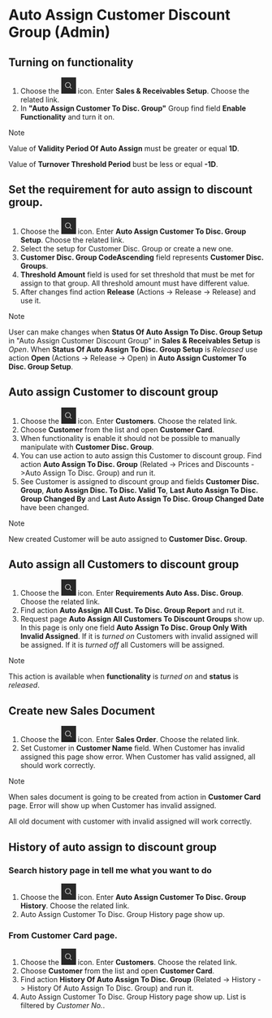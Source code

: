 # Auto Assign Customer Discount Group (Admin)

## Turning on functionality

1. Choose the ![Tell me what you want to do](media/TellMe.png) icon. Enter **Sales & Receivables Setup**. Choose the related link.
2. In **"Auto Assign Customer To Disc. Group"** Group find field **Enable Functionality** and turn it on.

> [!Note]
>
> Value of **Validity Period Of Auto Assign** must be greater or equal **1D**.
>
> Value of **Turnover Threshold Period** bust be less or equal **-1D**.

## Set the requirement for auto assign to discount group.

1. Choose the ![Tell me what you want to do](media/TellMe.png) icon. Enter **Auto Assign Customer To Disc. Group Setup**. Choose the related link.
2. Select the setup for Customer Disc. Group or create a new one.
3. **Customer Disc. Group CodeAscending** field represents **Customer Disc. Groups**.
4. **Threshold Amount** field is used for set threshold that must be met for assign to that group. All threshold amount must have different value.
5. After changes find action **Release** (Actions -> Release -> Release) and use it.

> [!Note]
>
> User can make changes when **Status Of Auto Assign To Disc. Group Setup** in "Auto Assign Customer Discount Group" in **Sales & Receivables Setup** is *Open*. When **Status Of Auto Assign To Disc. Group Setup** is *Released* use action **Open** (Actions -> Release -> Open) in **Auto Assign Customer To Disc. Group Setup**. 

## Auto assign Customer to discount group
1. Choose the ![Tell me what you want to do](media/TellMe.png) icon. Enter **Customers**. Choose the related link.
2. Choose **Customer** from the list and open **Customer Card**.
3. When functionality is enable it should not be possible to manually manipulate with **Customer Disc. Group**.
4. You can use action to auto assign this Customer to discount group. Find action **Auto Assign To Disc. Group** (Related -> Prices and Discounts ->Auto Assign To Disc. Group) and run it.
5. See Customer is assigned to discount group and fields **Customer Disc. Group**, **Auto Assign Disc. To Disc. Valid To**, **Last Auto Assign To Disc. Group Changed By** and **Last Auto Assign To Disc. Group Changed Date** have been changed.

> [!Note]
>
> New created Customer will be auto assigned to **Customer Disc. Group**.

## Auto assign all Customers to discount group
1. Choose the ![Tell me what you want to do](media/TellMe.png) icon. Enter **Requirements Auto Ass. Disc. Group**. Choose the related link.
2. Find action **Auto Assign All Cust. To Disc. Group Report** and rut it.
3. Request page **Auto Assign All Customers To Discount Groups** show up. In this page is only one field **Auto Assign To Disc. Group Only With Invalid Assigned**. If it is *turned on* Customers with invalid assigned will be assigned.
If it is *turned off* all Customers will be assigned.

> [!Note]
>
> This action is available when **functionality** is *turned on* and **status** is *released*.

## Create new Sales Document
1. Choose the ![Tell me what you want to do](media/TellMe.png) icon. Enter **Sales Order**. Choose the related link.
2. Set Customer in **Customer Name** field. When Customer has invalid assigned this page show error. When Customer has valid assigned, all should work correctly.

> [!Note]
>
> When sales document is going to be created from action in **Customer Card** page. Error will show up when Customer has invalid assigned.
>
> All old document with customer with invalid assigned will work correctly.

## History of auto assign to discount group
### Search history page in tell me what you want to do
1. Choose the ![Tell me what you want to do](media/TellMe.png) icon. Enter **Auto Assign Customer To Disc. Group History**. Choose the related link.
2. Auto Assign Customer To Disc. Group History page show up.
### From Customer Card page.
1. Choose the ![Tell me what you want to do](media/TellMe.png) icon. Enter **Customers**. Choose the related link.
2. Choose **Customer** from the list and open **Customer Card**.
3. Find action **History Of Auto Assign To Disc. Group** (Related -> History -> History Of Auto Assign To Disc. Group) and run it.
4. Auto Assign Customer To Disc. Group History page show up. List is filtered by *Customer No.*.
